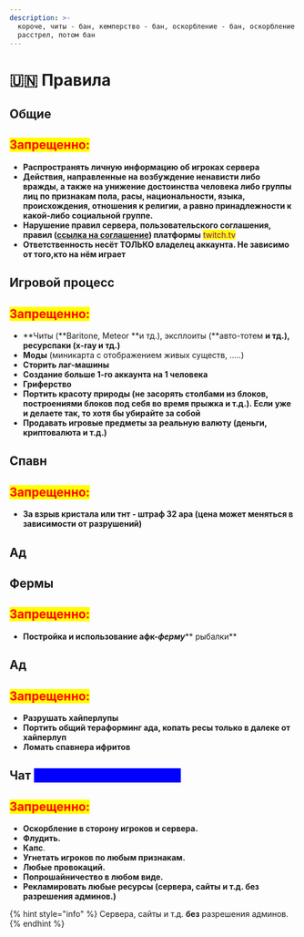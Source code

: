 ```yaml
---
description: >-
  короче, читы - бан, кемперство - бан, оскорбление - бан, оскорбление МЕЛАРНА -
  расстрел, потом бан
---
```


# 🇺🇳 Правила

## Общие&#x20;

## <mark style="color:red;">Запрещенно:</mark>

* **Распространять личную информацию об игроках сервера**
* **Действия, направленные на возбуждение ненависти либо вражды, а также на унижение достоинства человека либо группы лиц по признакам пола, расы, национальности, языка, происхождения, отношения к религии, а равно принадлежности к какой-либо социальной группе.**
* **Нарушение правил сервера, пользовательского соглашения, правил (**[**ссылка на соглашение**](https://www.twitch.tv/p/en/legal/terms-of-service/)**) платформы** <mark style="color:purple;">twitch.tv</mark>
* **Ответственность несёт ТОЛЬКО владелец аккаунта. Не зависимо от того,кто на нём играет**

## Игровой процесс

## <mark style="color:red;">Запрещенно:</mark>

* **Читы (**Baritone, Meteor **и тд.), эксплоиты (**авто-тотем **и тд.), ресурспаки (x-ray и тд.)**
* **Моды** (миникарта с отображением живых существ, .....)
* **Сторить лаг-машины**
* **Создание больше 1-го аккаунта на 1 человека**
* **Гриферство**
* **Портить красоту природы (не засорять столбами из блоков, построениями блоков под себя во время прыжка и т.д.). Если уже и делаете так, то хотя бы убирайте за собой**
* **Продавать игровые предметы за реальную валюту (деньги, криптовалюта и т.д.)**

## **Спавн**

## <mark style="color:red;">Запрещенно:</mark>

* **За взрыв кристала или тнт - штраф 32 ара (цена может меняться в зависимости от разрушений)**

## Ад

## Фермы

## <mark style="color:red;">Запрещенно:</mark>

* **Постройка и использование aфк-**_**ферму**_** рыбалки**

## Ад

## <mark style="color:red;">Запрещенно:</mark>

* **Разрушать хайперлупы**
* **Портить общий тераформинг ада, копать ресы только в далеке от хайперлуп**
* **Ломать спавнера ифритов**

## Чат  <mark style="color:blue;background-color:blue;">(дискорд + игровой чат)</mark>

## <mark style="color:red;">Запрещенно:</mark>

* **Оскорбление в сторону игроков и сервера.**
* **Флудить.**
* **Капс**.
* **Угнетать игроков по любым признакам.**
* **Любые провокаций.**
* **Попрошайничество в любом виде.**
* **Рекламировать любые ресурсы (**сервера, сайты и т.д. **без** разрешения админов.**)**



{% hint style="info" %}
Сервера, сайты и т.д. **без** разрешения админов.
{% endhint %}
